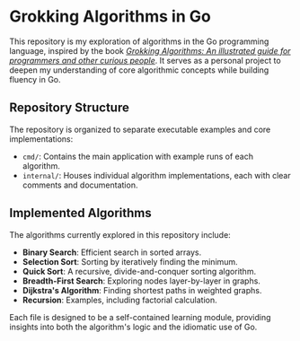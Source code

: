 # Grokking Algorithms in Go

This repository is my exploration of algorithms in the Go programming language, inspired by the book [*Grokking Algorithms: An illustrated guide for programmers and other curious people*](https://encurtador.com.br/lFO4r). It serves as a personal project to deepen my understanding of core algorithmic concepts while building fluency in Go.

## Repository Structure

The repository is organized to separate executable examples and core implementations:

- `cmd/`: Contains the main application with example runs of each algorithm.
- `internal/`: Houses individual algorithm implementations, each with clear comments and documentation.

## Implemented Algorithms

The algorithms currently explored in this repository include:

- **Binary Search**: Efficient search in sorted arrays.
- **Selection Sort**: Sorting by iteratively finding the minimum.
- **Quick Sort**: A recursive, divide-and-conquer sorting algorithm.
- **Breadth-First Search**: Exploring nodes layer-by-layer in graphs.
- **Dijkstra's Algorithm**: Finding shortest paths in weighted graphs.
- **Recursion**: Examples, including factorial calculation.

Each file is designed to be a self-contained learning module, providing insights into both the algorithm's logic and the idiomatic use of Go.
